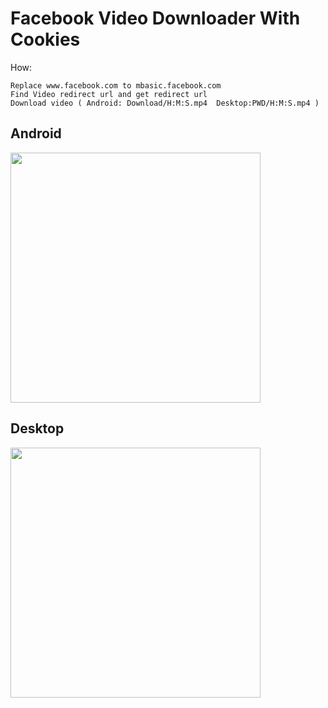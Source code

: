 # Facebook Video Downloader With Cookies

How:

    Replace www.facebook.com to mbasic.facebook.com
    Find Video redirect url and get redirect url
    Download video ( Android: Download/H:M:S.mp4  Desktop:PWD/H:M:S.mp4 )
    

<h2>Android</h2>
<img src="https://github.com/codeksiyon/projects/blob/master/faceVideoInstaller/img/face-android.jpg" height=400>

<h2>Desktop</h2>
<img src="https://github.com/codeksiyon/projects/blob/master/faceVideoInstaller/img/face-desktop.png" height=400>
